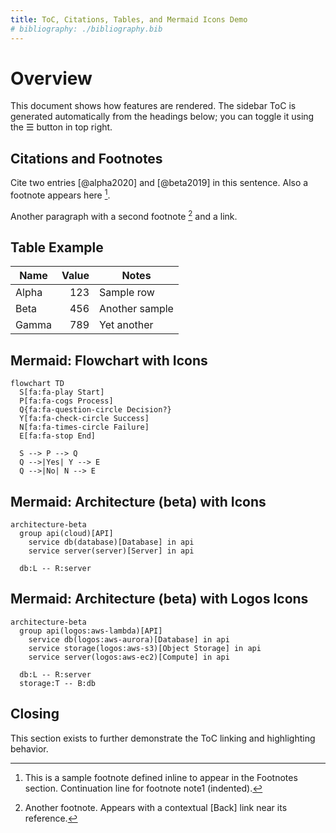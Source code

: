 ```yaml
---
title: ToC, Citations, Tables, and Mermaid Icons Demo
# bibliography: ./bibliography.bib
---
```


<!--
This markdown demonstrates:
- Sidebar Table of Contents (ToC) built from headings
- Citations [@key] and footnotes [^id]
- GitHub-style tables
- Mermaid diagrams with Iconify icons in flowchart and architecture-beta
-->

# Overview

This document shows how features are rendered. The sidebar ToC is generated automatically from the headings below; you can toggle it using the ☰ button in top right.

## Citations and Footnotes

Cite two entries [@alpha2020] and [@beta2019] in this sentence. Also a footnote appears here [^note1].

Another paragraph with a second footnote [^note2] and a link.

<!-- Tip: You can provide a BibTeX file via YAML front matter 'bibliography: ./file.bib'.
     When not provided, the References section will list citation keys as plain text. -->

## Table Example

| Name | Value | Notes |
|------|------:|-------|
| Alpha | 123 | Sample row |
| Beta | 456 | Another sample |
| Gamma | 789 | Yet another |

<!-- Tables are rendered with GitHub styles; when forced light theme, table colors are light. -->

## Mermaid: Flowchart with Icons

```mermaid
flowchart TD
  S[fa:fa-play Start]
  P[fa:fa-cogs Process]
  Q{fa:fa-question-circle Decision?}
  Y[fa:fa-check-circle Success]
  N[fa:fa-times-circle Failure]
  E[fa:fa-stop End]

  S --> P --> Q
  Q -->|Yes| Y --> E
  Q -->|No| N --> E
```

<!--
Generic flowchart using Font Awesome 4 icon syntax (fa:fa-<name>) in nodes.
This example is compatible with FA4 icon support; other icon packs may require an icon plugin.
-->

## Mermaid: Architecture (beta) with Icons

```mermaid
architecture-beta
  group api(cloud)[API]
    service db(database)[Database] in api
    service server(server)[Server] in api

  db:L -- R:server
```

<!-- architecture-beta is supported in Mermaid 11.1+. This example uses built-in icons (cloud, database, server). -->

## Mermaid: Architecture (beta) with Logos Icons

<!--
This example uses the Iconify "logos" collection in architecture-beta.
The runtime will detect "logos:" in the markdown and lazily register the pack
via the icon runtime ([icon.js](icon.js:1) and [lib/loader.js.buildIconPack()](lib/loader.js:194)).
-->

```mermaid
architecture-beta
  group api(logos:aws-lambda)[API]
    service db(logos:aws-aurora)[Database] in api
    service storage(logos:aws-s3)[Object Storage] in api
    service server(logos:aws-ec2)[Compute] in api

  db:L -- R:server
  storage:T -- B:db
```

## Closing

This section exists to further demonstrate the ToC linking and highlighting behavior.

<!-- Footnote definitions are stripped from the body and shown in a Footnotes section at the end. -->

[^note1]: This is a sample footnote defined inline to appear in the Footnotes section.
    Continuation line for footnote note1 (indented).
[^note2]: Another footnote. Appears with a contextual [Back] link near its reference.